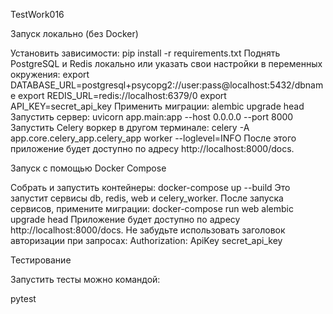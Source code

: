 TestWork016

Запуск локально (без Docker)

Установить зависимости:
pip install -r requirements.txt
Поднять PostgreSQL и Redis локально или указать свои настройки в переменных окружения:
export DATABASE_URL=postgresql+psycopg2://user:pass@localhost:5432/dbname
export REDIS_URL=redis://localhost:6379/0
export API_KEY=secret_api_key
Применить миграции:
alembic upgrade head
Запустить сервер:
uvicorn app.main:app --host 0.0.0.0 --port 8000
Запустить Celery воркер в другом терминале:
celery -A app.core.celery_app.celery_app worker --loglevel=INFO
После этого приложение будет доступно по адресу http://localhost:8000/docs.

Запуск с помощью Docker Compose

Собрать и запустить контейнеры:
docker-compose up --build
Это запустит сервисы db, redis, web и celery_worker.
После запуска сервисов, примените миграции:
docker-compose run web alembic upgrade head
Приложение будет доступно по адресу http://localhost:8000/docs.
Не забудьте использовать заголовок авторизации при запросах:
Authorization: ApiKey secret_api_key

Тестирование

Запустить тесты можно командой:

pytest
